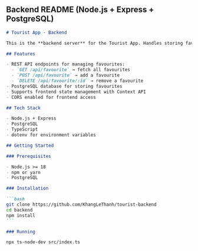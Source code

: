 ## **Backend README (Node.js + Express + PostgreSQL)**

````markdown
# Tourist App - Backend

This is the **backend server** for the Tourist App. Handles storing favourites and fetching restaurants/accommodations using Geoapify API.

## Features

- REST API endpoints for managing favourites:
  - `GET /api/favourite` → fetch all favourites
  - `POST /api/favourite` → add a favourite
  - `DELETE /api/favourite/:id` → remove a favourite
- PostgreSQL database for storing favourites
- Supports frontend state management with Context API
- CORS enabled for frontend access

## Tech Stack

- Node.js + Express
- PostgreSQL
- TypeScript
- dotenv for environment variables

## Getting Started

### Prerequisites

- Node.js >= 18
- npm or yarn
- PostgreSQL

### Installation

```bash
git clone https://github.com/KhangLeThanh/tourist-backend
cd backend
npm install
```

### Running

npx ts-node-dev src/index.ts
````
